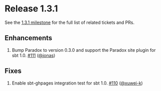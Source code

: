 # Release 1.3.1

See the [1.3.1 milestone] for the full list of related tickets and PRs.

## Enhancements

1. Bump Paradox to version 0.3.0 and support the Paradox site plugin for
   sbt 1.0. [#111] ([@jonas])

## Fixes

1. Enable sbt-ghpages integration test for sbt 1.0. [#110] ([@xuwei-k])

[1.3.1 milestone]: https://github.com/sbt/sbt-site/milestone/4
[#110]: https://github.com/sbt/sbt-site/pull/110
[#111]: https://github.com/sbt/sbt-site/pull/111

[@jonas]: https://github.com/jonas
[@xuwei-k]: https://github.com/xuwei-k
